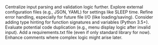 Centralize input parsing and validation logic further.
Explore external configuration files (e.g., JSON, YAML) for settings like SLEEP time.
Refine error handling, especially for future file I/O (like loading/saving).
Consider adding type hinting for function signatures and variables (Python 3.5+).
Evaluate potential code duplication (e.g., menu display logic after invalid input).
Add a requirements.txt file (even if only standard library for now).
Enhance comments where complex logic might arise later.